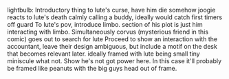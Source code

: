 lightbulb: Introductory thing to lute's curse, have him die somehow
joogie reacts to lute's death calmly calling a buddy, ideally would catch first timers off guard
To lute's pov, introduce limbo. section of his plot is just him interacting with limbo. Simultaneously corvus (mysterious friend in this comic) goes out to search for lute
Proceed to show an interaction with the accountant, 
leave their design ambiguous, but include a motif on the desk that becomes relevant later. 
ideally framed with lute being small tiny miniscule what not. Show he's not got power here.
In this case it'll probably be framed like peanuts with the big guys head out of frame.

